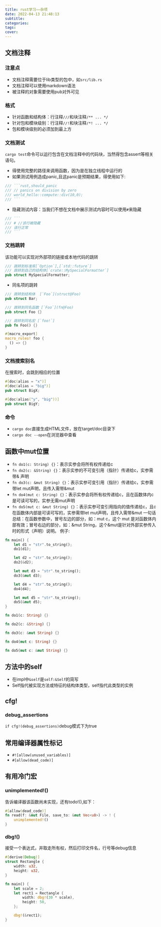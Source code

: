 ```yaml
---
title: rust学习——杂项
date: 2022-04-13 21:48:13
subtitle:
categories:
tags:
cover:
---
```


## 文档注释
### 注意点
- 文档注释需要位于lib类型的包中，如`src/lib.rs`
- 文档注释可以使用markdown语法
- 被注释的对象需要使用pub对外可见
### 格式
- 针对函数和结构体：行注释`///`和块注释`/** ... */`
- 针对包和模块级别：行注释`//!`和块注释`/*! ... */`
- 包和模块级别的必须加到最上方
### 文档测试
`cargo test`命令可以运行包含在文档注释中的代码块，当然得包含assert等相关语句。
- 得使用完整的路径来调用函数，因为是在独立线程中运行的
- 如果测试用例造成panic,且这panic是预期结果，得使用如下:
```rust
/// ```rust,should_panic
/// // panics on division by zero
/// world_hello::compute::div(10,0);
/// ```
```
- 隐藏测试内容：当我们不想在文档中展示测试内容时可以使用`#`来隐藏
```rust
/// ```
/// # //该行被隐藏
/// 该行正常
/// ```
```
### 文档跳转
该功能可以实现对外部项的链接或本地代码的跳转
```rust
/// 跳转到标准库[`Option`],[`std::future`]
/// 跳转到自己的结构体[`crate::MySpecialFormatter`]
pub struct MySpecialFormatter;
```
- 同名项的跳转
```rust
/// 跳转到结构体  [`Foo`](struct@Foo)
pub struct Bar;

/// 跳转到同名函数 [`Foo`](fn@Foo)
pub struct Foo {}

/// 跳转到同名宏 [`foo!`]
pub fn Foo() {}

#[macro_export]
macro_rules! foo {
  () => {}
}
```

### 文档搜索别名
在搜索时，会跳到相应的位置
```rust
#[doc(alias = "x")]
#[doc(alias = "big")]
pub struct BigX;

#[doc(alias("y", "big"))]
pub struct BigY;
```
### 命令
- `cargo doc`直接生成HTML文件，放在target/doc目录下
- `cargo doc --open`在浏览器中查看
## 函数中mut位置
- `fn do1(c: String) {}`：表示实参会将所有权传递给c
- `fn do2(c: &String) {}`：表示实参的不可变引用（指针）传递给c，实参需带& 声明
- `fn do3(c: &mut String) {}`：表示实参可变引用（指针）传递给c，实参需带let mut声明，且传入需带&mut
- `fn do4(mut c: String) {}`：表示实参会将所有权传递给c，且在函数体内c是可读可写的，实参无需mut声明
- `fn do5(mut c: &mut String) {}`：表示实参可变引用指向的值传递给c，且c在函数体内部是可读可写的，实参需带let mut声明，且传入需带&mut
 一句话总结：在函数参数中，冒号左边的部分，如：mut c，这个 mut 是对函数体内部有效；冒号右边的部分，如：&mut String，这个&mut是针对外部实参传入时的形式（声明）说明。
例子:
```rust
fn main() {
    let d1 = "str".to_string();
    do1(d1);

    let d2 = "str".to_string();
    do2(&d2);

    let mut d3 = "str".to_string();
    do3(&mut d3);

    let d4 = "str".to_string();
    do4(d4);

    let mut d5 = "str".to_string();
    do5(&mut d5);
}

fn do1(c: String) {}

fn do2(c: &String) {}

fn do3(c: &mut String) {}

fn do4(mut c: String) {}

fn do5(mut c: &mut String) {}
```
## 方法中的self
- 在impl中`&self`是`self:&Self`的简写
- Self指代被实现方法或特征的结构体类型，self指代此类型的实例

## cfg!
### debug_assertions
`if cfg!(debug_assertions)`debug模式下为true

## 常用编译器属性标记
- `#![allow(unused_variables)]`
- `#[allow(dead_code)]`
## 有用冷门宏
### unimplemented!()
告诉编译器该函数尚未实现，还有todo!(),如下：
```rust
#[allow(dead_code)]
fn read(f: &mut File, save_to: &mut Vec<u8>) -> ! {
    unimplemented!()
}
```
### dbg!()
接受一个表达式，并取走所有权，然后打印文件名，行号等debug信息
```rust
#[derive(Debug)]
struct Rectangle {
    width: u32,
    height: u32,
}

fn main() {
    let scale = 2;
    let rect1 = Rectangle {
        width: dbg!(30 * scale),
        height: 50,
    };

    dbg!(&rect1);
}
```
